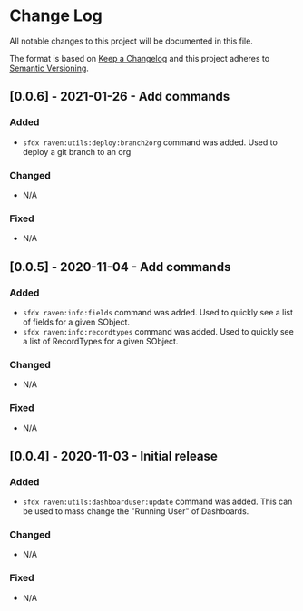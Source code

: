# Change Log
All notable changes to this project will be documented in this file.
 
The format is based on [Keep a Changelog](http://keepachangelog.com/)
and this project adheres to [Semantic Versioning](http://semver.org/).

## [0.0.6] - 2021-01-26 - Add commands
 
### Added
* `sfdx raven:utils:deploy:branch2org` command was added. Used to deploy a git branch to an org

### Changed
* N/A
 
### Fixed
* N/A 
   
## [0.0.5] - 2020-11-04 - Add commands
 
### Added
* `sfdx raven:info:fields` command was added. Used to quickly see a list of fields for a given SObject.
* `sfdx raven:info:recordtypes` command was added. Used to quickly see a list of RecordTypes for a given SObject.
   
### Changed
* N/A
 
### Fixed
* N/A 
 
## [0.0.4] - 2020-11-03 - Initial release
 
### Added
* `sfdx raven:utils:dashboarduser:update` command was added. This can be used to mass change the "Running User" of Dashboards.
   
### Changed
* N/A
 
### Fixed
* N/A
